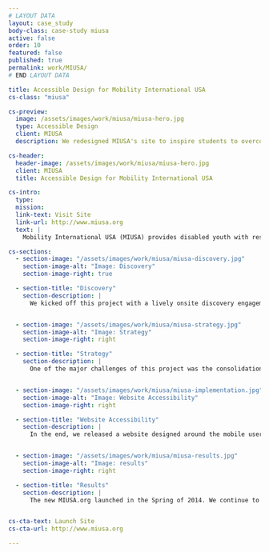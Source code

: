 ```yaml
---
# LAYOUT DATA
layout: case_study
body-class: case-study miusa
active: false
order: 10
featured: false
published: true
permalink: work/MIUSA/
# END LAYOUT DATA

title: Accessible Design for Mobility International USA
cs-class: "miusa"

cs-preview:
  image: /assets/images/work/miusa/miusa-hero.jpg
  type: Accessible Design
  client: MIUSA
  description: We redesigned MIUSA's site to inspire students to overcome adversity and see the world.

cs-header:
  header-image: /assets/images/work/miusa/miusa-hero.jpg
  client: MIUSA
  title: Accessible Design for Mobility International USA

cs-intro:
  type:
  mission:
  link-text: Visit Site
  link-url: http://www.miusa.org
  text: |
    Mobility International USA (MIUSA) provides disabled youth with resources and connections for traveling abroad. Given our team's interest in international adventure, we were eager to get involved. We redesigned MIUSA's site to inspire students to overcome adversity and see the world. Web accessibility, of course, was a critical feature of this project.

cs-sections:
  - section-image: "/assets/images/work/miusa/miusa-discovery.jpg"
    section-image-alt: "Image: Discovery"
    section-image-right: true

  - section-title: "Discovery"
    section-description: |
      We kicked off this project with a lively onsite discovery engagement at MIUSA's international headquarters in Eugene, Oregon. Through a series of hands-on exercises, including a "Cores & Paths" workshop, we helped MIUSA establish a new vision for its website. This vision included a student-centric graphic design and the creation of a robust resource library with a powerful and intuitive search interface.


  - section-image: "/assets/images/work/miusa/miusa-strategy.jpg"
    section-image-alt: "Image: Strategy"
    section-image-right: right

  - section-title: "Strategy"
    section-description: |
      One of the major challenges of this project was the consolidation and restructuring of content from three "program specific" microsites into a single website with consistent messaging and smooth linkages between content sections. The project also included a deep investigation of website analytics and user trends.


  - section-image: "/assets/images/work/miusa/miusa-implementation.jpg"
    section-image-alt: "Image: Website Accessibility"
    section-image-right: right

  - section-title: "Website Accessibility"
    section-description: |
      In the end, we released a website designed around the mobile user experience. Using website accessibility tools such as Google Wave and the JAWS screen reader, we ensured that the new site could be experienced and enjoyed by visitors with visual and physical impairments.


  - section-image: "/assets/images/work/miusa/miusa-results.jpg"
    section-image-alt: "Image: results"
    section-image-right: right

  - section-title: "Results"
    section-description: |
      The new MIUSA.org launched in the Spring of 2014. We continue to support MIUSA with website updates and content strategy services.


cs-cta-text: Launch Site
cs-cta-url: http://www.miusa.org

---
```

